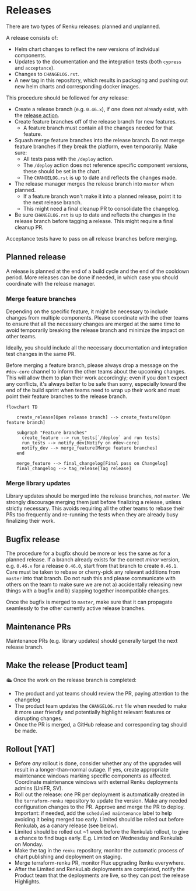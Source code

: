 # Releases


There are two types of Renku releases: planned and unplanned.

A release consists of: 

* Helm chart changes to reflect the new versions of individual components.
* Updates to the documentation and the integration tests (both `cypress` and `acceptance`).
* Changes to `CHANGELOG.rst`.
* A new tag in this repository, which results in packaging and pushing out new helm charts and
  corresponding docker images.

This procedure should be followed for *any* release:

* Create a release branch (e.g. `0.46.x`), if one does not already exist, with the
  [release action](https://github.com/SwissDataScienceCenter/renku/actions/workflows/create-release-branch.yml).
* Create feature branches off of the release branch for new features.
  * A feature branch must contain all the changes needed for that feature.
* Squash merge feature branches into the release branch. Do not merge feature branches if they break the platform,
  even temporarily. Make sure:
  * All tests pass with the `/deploy` action.
  * The `/deploy` action does not reference specific component versions, these should be set in the chart.
  * The `CHANGELOG.rst` is up to date and reflects the changes made.
* The release manager merges the release branch into `master` when planned.
  * If a feature branch won't make it into a planned release, point it to the next release branch.
  * This might need a final cleanup PR to consolidate the changelog.
* Be sure `CHANGELOG.rst` is up to date and reflects the changes in the release branch before tagging a release.
This might require a final cleanup PR.

Acceptance tests have to pass on all release branches before merging.

## Planned release

A release is planned at the end of a build cycle and the end of the cooldown period. 
More releases can be done if needed, in which case you should coordinate with the release manager.

### Merge feature branches

Depending on the specific feature, it might be necessary to include changes from multiple components.
Please coordinate with the other teams to ensure that all the necessary changes are merged at the same
time to avoid temporarily breaking the release branch and minimize the impact on other teams.

Ideally, you should include all the necessary documentation and integration test changes in the same PR.

Before merging a feature branch, please always drop a message on the `#dev-core` channel to inform the
other teams about the upcoming changes. This will allow them to plan their work accordingly; even if you
don't expect any conflicts, it's always better to be safe than sorry, especially toward the end of the
build sprint when teams need to wrap up their work and must point their feature branches to the release
branch.

```mermaid
flowchart TD

    create_release[Open release branch] --> create_feature[Open feature branch]

    subgraph "Feature branches"
      create_feature --> run_tests[`/deploy` and run tests]
      run_tests --> notify_dev[Notify on #dev-core]
      notify_dev --> merge_feature[Merge feature branches]
    end

    merge_feature --> final_changelog[Final pass on Changelog]
    final_changelog --> tag_release[Tag release]
```

### Merge library updates

Library updates should be merged into the release branches, _not_ `master`.
We strongly discourage merging them just before finalizing a release, unless strictly necessary. This
avoids requiring all the other teams to rebase their PRs too frequently and re-running the tests when
they are already busy finalizing their work.

## Bugfix release

The procedure for a bugfix should be more or less the same as for a planned release. If a branch already exists for the 
correct *minor* version, e.g. `0.46.x` for a release `0.46.0`, start from that branch to create `0.46.1`. Care must 
be taken to rebase or cherry-pick any relevant additions from `master` into that branch. Do not rush this and please
communicate with others on the team to make sure we are not a) accidentally releasing new things with a bugfix and b)
slapping together incompatible changes. 

Once the bugfix is merged to `master`, make sure that it can propagate seamlessly to the other currently active release 
branches.

## Maintenance PRs

Maintenance PRs (e.g. library updates) should generally target the next release branch. 

## Make the release [Product team]

🛳️ Once the work on the release branch is completed: 

* The product and yat teams should review the PR, paying attention to the changelog  
* The product team updates the `CHANGELOG.rst` file when needed to make it more user friendly and potentially highlight relevant features or disrupting changes. 
* Once the PR is merged, a GitHub release and corresponding tag should be made.

## Rollout [YAT]

* Before _any_ rollout is done, consider whether any of the upgrades will result in a longer-than-normal outage. If yes, create appropriate maintenance windows marking specific components as affected. Coordinate maintenance windows with external Renku deployments admins (UniFR, SV).
* Roll out the release: one PR per deployment is automatically created in the `terraform-renku` repository to update the version. Make any needed configuration changes to the PR. Approve and merge the PR to deploy. Important: if needed, add the `scheduled maintenance` label to help avoiding it being merged too early. Limited should be rolled out before Renkulab, as a canary release (see below).
* Limited should be rolled out ~1 week before the Renkulab rollout, to give a chance to find bugs early. E.g. Limited on Wednesday and Renkulab on Monday.
* Make the tag in the `renku` repository, monitor the automatic process of chart publishing and deployment on staging.
* Merge terraform-renku PR, monitor Flux upgrading Renku everywhere.
* After the Limited and RenkuLab deployments are completed, notify the Product team that the deployments are live, so they can post the release Highlights.
